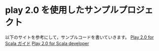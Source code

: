 # play 2.0 を使用したサンプルプロジェクト

以下のサイトを参考にして，サンプルコードを書いていきます。
[Play 2.0 for Scala ガイド](https://github.com/playframework-ja/Play20/wiki/ScalaHome)
[Play 2.0 for Scala developer](http://www.playframework.org/documentation/2.0/ScalaHome)

